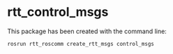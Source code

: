rtt_control_msgs
================

This package has been created with the command line:
```
rosrun rtt_roscomm create_rtt_msgs control_msgs
```

